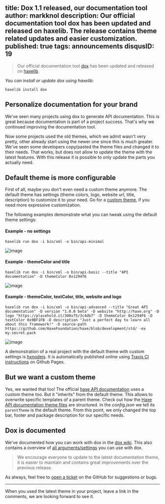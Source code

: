 title: Dox 1.1 released, our documentation tool
author: markknol
description: Our official documentation tool dox has been updated and released on haxelib. The release contains theme related updates and easier customization. 
published: true
tags: announcements
disqusID: 19
---

> Our official documentation tool [dox](https://github.com/HaxeFoundation/dox) has been updated and released on [haxelib](http://lib.haxe.org/p/dox).

<style>.article-view img {border:1px solid #eee;box-shadow:0 0 10px #eee; border-radius:5px}</style>

_You can install or update dox using haxelib:_
```
haxelib install dox
```

## Personalize documentation for your brand

We've seen many projects using dox to generate API documentation. This is great because documentation is part of a project success. That's why we continued improving the documentation tool.

Now some projects used the old themes, which we admit wasn't very pretty, other already start using the newer one since this is much greater. We've seen some developers copy/pasted the theme files and changed it to their needs. That works, but does not allow to update the theme with the latest features. With this release it is possible to only update the parts you actually need. 

## Default theme is more configurable

First of all, maybe you don't even need a custom theme anymore. 
The default theme has settings (theme colors, logo, website url, title, description) to customize it to your need. Go for a [custom theme](https://github.com/HaxeFoundation/dox/wiki/Custom-themes), if you need more expressive customization.

The following examples demonstrate what you can tweak using the default theme settings:

#### Example - no settings
```
haxelib run dox -i bin/xml -o bin/api-minimal
```
![image](17349508/bf57910c-591e-11e6-8c9a-0299772a59ac.png)


#### Example - themeColor and title
```
haxelib run dox -i bin/xml -o bin/api-basic --title "API documentation" -D themeColor 0x1294f6
```
![image](da6adefe-591e-11e6-9ea0-06b7d82bed3b.png)


#### Example - themeColor, textColor, title, website and logo
```
haxelib run dox -i bin/xml -o bin/api-advanced --title "Great API documentation" -D version "1.0.0 beta" -D website "http://haxe.org" -D logo "https://placehold.it/300x75/3c4db7" -D themeColor 0x1294F6 -D textColor 0x9BF1FB -D description "Just a perfect day to learn all about this framework!" -D source-path https://github.com/HaxeFoundation/haxe/blob/development/std/ -ex my.secret.pack
```
![image](8d230e8c-591e-11e6-8a01-5fa3d0eb5062.png)

A demonstration of a real project with the default theme with custom settings is [hxnodejs](http://haxefoundation.github.io/hxnodejs/js/Node.html). It is automatically published online using [Travis CI instructions](https://github.com/HaxeFoundation/hxnodejs/blob/master/.travis.yml#L18-L21) on Github Pages.

## But we want a custom theme

Yes, we wanted that too! The official [haxe API documentation](http://api.haxe.org) uses a custom theme too. But it "inherits" from the default theme. This allows to overwrite specific templates of a parent theme. Check out how the [Haxe API documentation theme files](https://github.com/HaxeFoundation/dox/tree/master/themes/haxe_api) are structured. In the _config.json_ we tell its `parentTheme` is the default theme. From this point, we only changed the top bar, footer and package description for our specific needs.

## Dox is documented

We've documented how you can work with dox in the [dox wiki](https://github.com/HaxeFoundation/dox/wiki). This also contains a overview of [all arguments/settings](https://github.com/HaxeFoundation/dox/wiki/Commandline-arguments-overview) you can use with dox.

> We encourage everyone to update to the latest documentation theme, it is easier to maintain and contains great improvements over the previous release. 

As always, feel free to [open a ticket](https://github.com/HaxeFoundation/dox/issues) on the GitHub for suggestions or bugs. 

---

When you used the latest theme in your project, leave a link in the comments, we are looking forward to see it.
